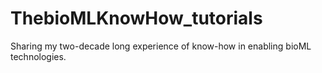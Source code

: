 # ThebioMLKnowHow_tutorials
Sharing my two-decade long experience of know-how in enabling bioML technologies. 
